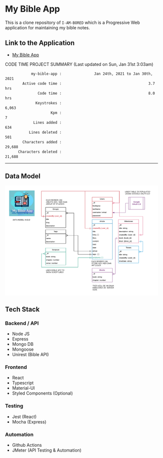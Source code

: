 # My Bible App

This is a clone repository of `I-AM-BORED` which is a Progressive Web application for maintaining my bible notes.

## Link to the Application

- [My Bible App](https://mba-pwa.herokuapp.com)


CODE TIME PROJECT SUMMARY     (Last updated on Sun, Jan 31st 3:03am)

                my-bible-app :               Jan 24th, 2021 to Jan 30th, 2021
            Active code time :                                        3.7 hrs
                   Code time :                                        8.0 hrs
                  Keystrokes :                                          6,063
                         Kpm :                                              7
                 Lines added :                                            634
               Lines deleted :                                            501
            Characters added :                                         29,688
          Characters deleted :                                         21,688
-----------------------------------------------------------------------------

## Data Model
![DataModel Diagram](./design/data-model.png)

## Tech Stack

### Backend / API
- Node JS
- Express
- Mongo DB
- Mongoose
- Unirest (Bible API)

### Frontend
- React
- Typescript
- Material-UI
- Styled Components (Optional)

### Testing
- Jest (React)
- Mocha (Express)

### Automation
- Github Actions
- JMeter (API Testing & Automation)
